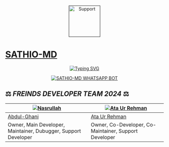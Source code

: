 <p align="center">
  <a href="">
    <img alt=Support height="100" src="https://telegra.ph/file/ecadcb172a2477f8c87bf.jpg"> 

# SATHIO-MD
<p align="center">
    <a href="https://git.io/typing-svg"><img src="https://readme-typing-svg.demolab.com?font=Ribeye&size=50&pause=1000&color=1976D2&center=true&width=910&height=100&lines=SATHIO-MD;Multi+Divice+Whatsapp+UserBot;Created+By+ADBUL GHANI" alt="Typing SVG" /></a>
<a href="https://github.com/abdulghhani/SATHIO-MD">
<p align  = center> <a href="#"><img title="SATHIO-MD WHATSAPP BOT" src="https://img.shields.io/badge/SATHIO-MD WhatsApp Bot-green?colorA=%23ff0000&colorB=%23017e40&style=for-the-badge"></a> </p>

## ⚖️  *FREINDS DEVELOPER TEAM* *2024*  ⚖️

[![Nasrullah](https://github.com/abdulghhani.png)](https:/)  | [![Ata Ur Rehman](https://github.com/arkhan998.png)](https://github.com/arkhan998) |
|----|----|
[Abdul-Ghani](https://github.com/abdulghhani)  | [Ata Ur Rehman](https://github.com/arkhan998) | 
Owner, Main Developer, Maintainer, Dubugger, Support Developer | Owner, Co-Developer, Co-Maintainer, Support Developer
